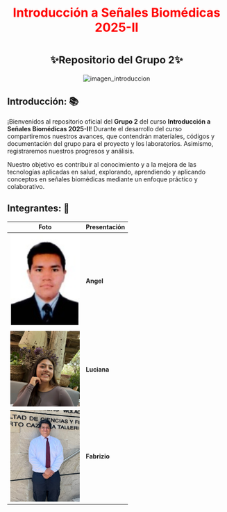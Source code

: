 <h1 align="center" style="color:red">Introducción a Señales Biomédicas 2025-II</h1>

<h1 align="center"><small>✨Repositorio del Grupo 2✨</small></h1>

<p align="center">
  <img src="https://www.embs.org/wp-content/uploads/2022/04/TBME-00904-2021-Website-Image.gif" alt="imagen_introduccion">
</p>

## Introducción: 📚
¡Bienvenidos al repositorio oficial del **Grupo 2** del curso **Introducción a Señales Biomédicas 2025-II**!
Durante el desarrollo del curso compartiremos nuestros avances, que contendrán materiales, códigos y documentación del grupo para el proyecto y los laboratorios. Asimismo, registraremos nuestros progresos y análisis.

Nuestro objetivo es contribuir al conocimiento y a la mejora de las tecnologías aplicadas en salud, explorando, aprendiendo y aplicando conceptos en señales biomédicas mediante un enfoque práctico y colaborativo.
## Integrantes: 👥

| Foto | Presentación |
|---|---|
| <img src="Imagenes/Angel.jpeg" alt="Angel" width="160"> | **Angel** |
| <img src="Imagenes/Luciana.jpg" alt="Luciana" width="160"> | **Luciana** |
| <img src="Imagenes/Fabrizio.jpeg" alt="Fabrizio" width="160"> | **Fabrizio** |
